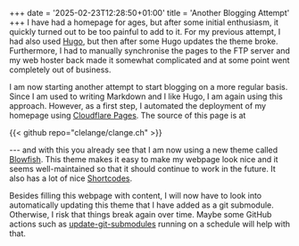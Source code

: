 +++
date = '2025-02-23T12:28:50+01:00'
title = 'Another Blogging Attempt'
+++
I have had a homepage for ages, but after some initial enthusiasm,
it quickly turned out to be too painful to add to it.
For my previous attempt, I had also used
[Hugo](https://gohugo.io/),
but then after some Hugo updates the theme broke.
Furthermore, I had to manually synchronise the pages to the FTP server
and my web hoster back made it somewhat complicated and at some point
went completely out of business.

I am now starting another attempt to start blogging on a more regular basis.
Since I am used to writing Markdown and I like Hugo, I am again using this
approach.
However, as a first step, I automated the deployment of my homepage using
[Cloudflare Pages](https://gohugo.io/hosting-and-deployment/hosting-on-cloudflare-pages/).
The source of this page is at

{{< github repo="clelange/clange.ch" >}}

--- and with this you already see that I am now using a new theme called
[Blowfish](blowfish.page/).
This theme makes it easy to make my webpage look nice and it seems
well-maintained so that it should continue to work in the future.
It also has a lot of nice
[Shortcodes](https://blowfish.page/docs/shortcodes/).

Besides filling this webpage with content, I will now have to look into
automatically updating this theme that I have added as a git submodule.
Otherwise, I risk that things break again over time.
Maybe some GitHub actions such as
[update-git-submodules](https://github.com/marketplace/actions/update-git-submodules)
running on a schedule will help with that.
